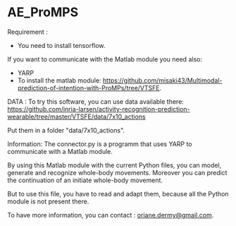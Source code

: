 # AE_ProMPS

Requirement :
- You need to install tensorflow.

If you want to communicate with the Matlab module you need also:
- YARP
- To install the matlab module: https://github.com/misaki43/Multimodal-prediction-of-intention-with-ProMPs/tree/VTSFE.


DATA :
To try this software, you can use data available there: https://github.com/inria-larsen/activity-recognition-prediction-wearable/tree/master/VTSFE/data/7x10_actions

Put them in a folder "data/7x10_actions".

Information: 
The connector.py is a programm that uses YARP to communicate with a Matlab module. 

By using this Matlab module with the current Python files, you can model, generate and recognize whole-body movements. Moreover you can predict the continuation of an initiate whole-body movement.

But to use this file, you have to read and adapt them, because all the Python module is not present there.

To have more information, you can contact : oriane.dermy@gmail.com.


